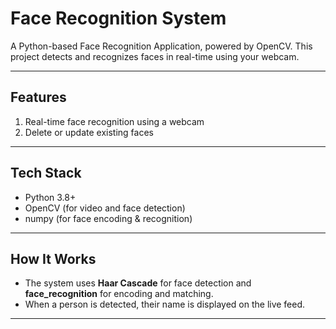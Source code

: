 # Face Recognition System

A Python-based Face Recognition Application, powered by OpenCV. This project detects and recognizes faces in real-time using your webcam.

---

## Features

1. Real-time face recognition using a webcam
2. Delete or update existing faces

---

## Tech Stack

* Python 3.8+
* OpenCV (for video and face detection)
* numpy (for face encoding & recognition)

---


## How It Works

* The system uses **Haar Cascade** for face detection and **face\_recognition** for encoding and matching.
* When a person is detected, their name is displayed on the live feed.

---
